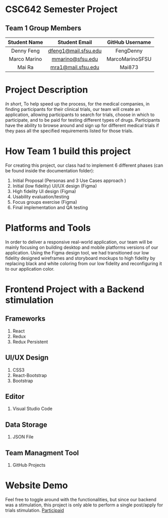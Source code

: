 # CSC642 Semester Project

## Team 1 Group Members

| Student Name |    Student Email     | GitHub Username |
| :----------: | :------------------: | :-------------: |
|  Denny Feng  | dfeng1@mail.sfsu.edu |    FengDenny    |
| Marco Marino |   mmarino@sfsu.edu   | MarcoMarinoSFSU |
|    Mai Ra    |  mra1@mail.sfsu.edu  |     Mai873      |

# Project Description

_In short_, To help speed up the process, for the medical companies, in finding participants for their clinical trials, our team will create an application, allowing participants to search for trials, choose in which to participate, and to be paid for testing different types of drugs. Participants have the ability to browse around and sign up for different medical trials if they pass all the specified requirements listed for those trials.

# How Team 1 build this project

For creating this project, our class had to implement 6 different phases
(can be found inside the documentation folder):

1. Initial Proposal (Personas and 3 Use Cases approach )
2. Initial (low fidelity) UI/UX design (Figma)
3. High fidelity UI design (Figma)
4. Usability evaluation/testing
5. Focus groups exercise (Figma)
6. Final implementation and QA testing

# Platforms and Tools

In order to deliver a responsive real-world application, our team will be mainly focusing on building desktop and mobile platforms versions of our application. Using the Figma design tool, we had transitioned our low fidelity designed wireframes and storyboard mockups to high fidelity by replacing black and white coloring from our low fidelity and reconfiguring it to our application color.

# Frontend Project with a Backend stimulation

## Frameworks

1. React
2. Redux
3. Redux Persistent

## UI/UX Design

1. CSS3
2. React-Bootstrap
3. Bootstrap

## Editor

1. Visual Studio Code

## Data Storage

1. JSON File

## Team Managment Tool

1. GitHub Projects

# Website Demo

Feel free to toggle around with the functionalities, but since our backend was a stimulation, this project is only able to perform a single post/apply for trials stimulation.
[Participaid](https://fengdenny.github.io/csc642participaid/#/)
